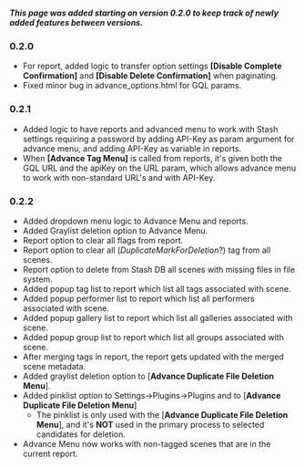 ##### This page was added starting on version 0.2.0 to keep track of newly added features between versions.
### 0.2.0
- For report, added logic to transfer option settings **[Disable Complete Confirmation]** and **[Disable Delete Confirmation]** when paginating.
- Fixed minor bug in advance_options.html for GQL params.
### 0.2.1
- Added logic to have reports and advanced menu to work with Stash settings requiring a password by adding API-Key as param argument for advance menu, and adding API-Key as variable in reports.
- When **[Advance Tag Menu]** is called from reports, it's given both the GQL URL and the apiKey on the URL param, which allows advance menu to work with non-standard URL's and with API-Key.
### 0.2.2
- Added dropdown menu logic to Advance Menu and reports.
- Added Graylist deletion option to Advance Menu.
- Report option to clear all flags from report.
- Report option to clear all (_DuplicateMarkForDeletion_?) tag from all scenes.
- Report option to delete from Stash DB all scenes with missing files in file system.
- Added popup tag list to report which list all tags associated with scene.
- Added popup performer list to report which list all performers associated with scene.
- Added popup gallery list to report which list all galleries associated with scene.
- Added popup group list to report which list all groups associated with scene.
- After merging tags in report, the report gets updated with the merged scene metadata.
- Added graylist deletion option to [**Advance Duplicate File Deletion Menu**].
- Added pinklist option to Settings->Plugins->Plugins and to [**Advance Duplicate File Deletion Menu**]
  - The pinklist is only used with the [**Advance Duplicate File Deletion Menu**], and it's **NOT** used in the primary process to selected candidates for deletion.
- Advance Menu now works with non-tagged scenes that are in the current report.
